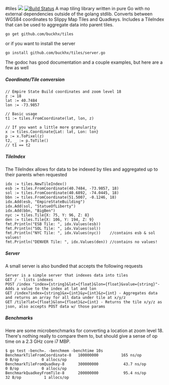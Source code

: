 #tiles [![](https://godoc.org/github.com/buckhx/tiles?status.svg)](https://godoc.org/github.com/buckhx/tiles) [![Build Status](https://travis-ci.org/buckhx/tiles.svg?branch=master)](https://travis-ci.org/buckhx/tiles)
A map tiling library written in pure Go with no external dependencies outside of the golang stdlib. Converts between WGS84 coordinates to Slippy Map Tiles and Quadkeys. Includes a TileIndex that can be used to aggregate data into parent tiles.

    go get github.com/buckhx/tiles

or if you want to install the server

    go install github.com/buckhx/tiles/server.go

The godoc has good documentation and a couple examples, but here are a few as well

##### Coordinate/Tile conversion
```
// Empire State Build coordinates and zoom level 18
z := 18
lat := 40.7484
lon := -73.9857

// Basic usage
t1 := tiles.FromCoordinate(lat, lon, z)

// If you want a little more granularity
x := tiles.Coordinate{Lat: lat, Lon: lon}
p := x.ToPixel(z)
t2, _ := p.ToTile()
// t1 == t2
```

##### TileIndex
The TileIndex allows for data to be indexed by tiles and aggregated up to their parents when requested
```
idx := tiles.NewTileIndex()
esb := tiles.FromCoordinate(40.7484, -73.9857, 18)
sol := tiles.FromCoordinate(40.6892, -74.0445, 18)
bbn := tiles.FromCoordinate(51.5007, -0.1246, 18)
idx.Add(esb, "EmpireStateBuilding")
idx.Add(sol, "StatueOfLiberty")
idx.Add(bbn, "BigBen")
nyc := tiles.Tile{X: 75, Y: 96, Z: 8}
den := tiles.Tile{X: 106, Y: 194, Z: 9}
fmt.Println("ESB Tile: ", idx.Values(esb))
fmt.Println("SOL Tile: ", idx.Values(sol))
fmt.Println("NYC Tile: ", idx.Values(nyc))    //contains esb & sol values!
fmt.Println("DENVER Tile: ", idx.Values(den)) //contains no values!
```

##### Server
A small server is also bundled that accepts the following requests

```
Server is a simple server that indexes data into tiles
GET / - lists indexes
POST /index "index={string}&lat={float}&lon={float}&value={string}"- Adds a value to the index at lat and lon
GET /index?index={string}&x={int}&y={int}&z={int} - Aggregates data and returns an array for all data under tile at x/y/z
GET /tile?lat={float}&lon={float}&z={int} - Returns the tile x/y/z as json, also accepts POST data w/ those params
```

##### Benchmarks

Here are some microbenchmarks for converting a location at zoom level 18. 
There's nothing really to compare them to, but should give a sense of op time on a 2.3 GHz core i7 MBP. 
```
$ go test -bench=. -benchmem -benchtime 10s
BenchmarkTileFromCoordinate-8	100000000	       165 ns/op	       0 B/op	       0 allocs/op
BenchmarkTileFromQuadkey-8   	300000000	        43.7 ns/op	       0 B/op	       0 allocs/op
BenchmarkQuadkeyFromTile-8   	200000000	        95.4 ns/op	      32 B/op	       1 allocs/op
```
